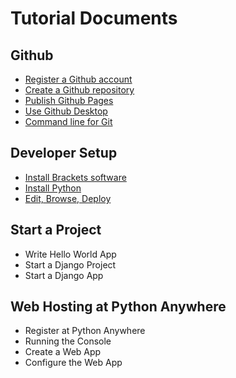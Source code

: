 # Tutorial Documents

## Github

* [Register a Github account](GithubAccount.md)
* [Create a Github repository](GithubRepo.md)
* [Publish Github Pages](GithubPages.md)
* [Use Github Desktop](GithubDesktop.md)
* [Command line for Git](GitCommandLine.md)


## Developer Setup

* [Install Brackets software](InstallBrackets.md)
* [Install Python](InstallPython.md)
* [Edit, Browse, Deploy](Workflow.md)


## Start a Project

* Write Hello World App
* Start a Django Project
* Start a Django App


## Web Hosting at Python Anywhere

* Register at Python Anywhere
* Running the Console
* Create a Web App
* Configure the Web App